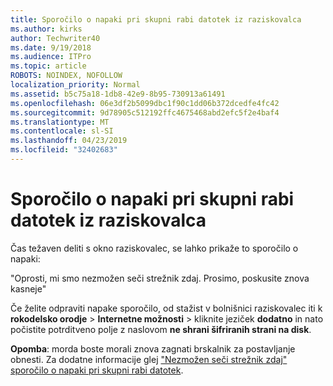 ```yaml
---
title: Sporočilo o napaki pri skupni rabi datotek iz raziskovalca
ms.author: kirks
author: Techwriter40
ms.date: 9/19/2018
ms.audience: ITPro
ms.topic: article
ROBOTS: NOINDEX, NOFOLLOW
localization_priority: Normal
ms.assetid: b5c75a18-1db8-42e9-8b95-730913a61491
ms.openlocfilehash: 06e3df2b5099dbc1f90c1dd06b372dcedfe4fc42
ms.sourcegitcommit: 9d78905c512192ffc4675468abd2efc5f2e4baf4
ms.translationtype: MT
ms.contentlocale: sl-SI
ms.lasthandoff: 04/23/2019
ms.locfileid: "32402683"
---
```

# <a name="error-message-when-sharing-files-from-windows-explorer"></a>Sporočilo o napaki pri skupni rabi datotek iz raziskovalca

Čas težaven deliti s okno raziskovalec, se lahko prikaže to sporočilo o napaki:
  
"Oprosti, mi smo nezmožen seči strežnik zdaj. Prosimo, poskusite znova kasneje"
  
Če želite odpraviti napake sporočilo, od stažist v bolnišnici raziskovalec iti k **rokodelsko orodje** \> **Internetne možnosti** \> kliknite jeziček **dodatno** in nato počistite potrditveno polje z naslovom **ne shrani šifriranih strani na disk**. 
  
 **Opomba**: morda boste morali znova zagnati brskalnik za postavljanje obnesti. Za dodatne informacije glej ["Nezmožen seči strežnik zdaj" sporočilo o napaki pri skupni rabi datotek](https://go.microsoft.com/fwlink/?linkid=2022914).
  

